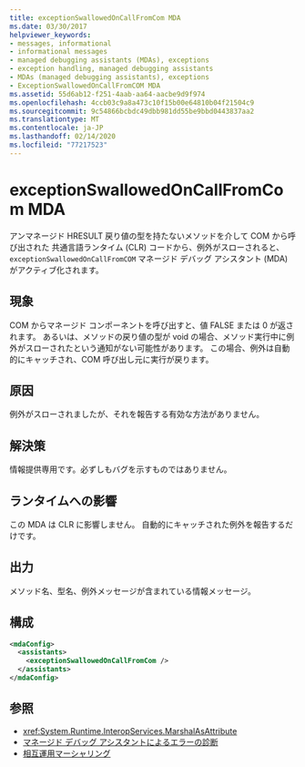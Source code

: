 ```yaml
---
title: exceptionSwallowedOnCallFromCom MDA
ms.date: 03/30/2017
helpviewer_keywords:
- messages, informational
- informational messages
- managed debugging assistants (MDAs), exceptions
- exception handling, managed debugging assistants
- MDAs (managed debugging assistants), exceptions
- ExceptionSwallowedOnCallFromCOM MDA
ms.assetid: 55d6ab12-f251-4aab-aa64-aacbe9d9f974
ms.openlocfilehash: 4ccb03c9a8a473c10f15b00e64810b04f21504c9
ms.sourcegitcommit: 9c54866bcbdc49dbb981dd55be9bbd0443837aa2
ms.translationtype: MT
ms.contentlocale: ja-JP
ms.lasthandoff: 02/14/2020
ms.locfileid: "77217523"
---
```

# <a name="exceptionswallowedoncallfromcom-mda"></a>exceptionSwallowedOnCallFromCom MDA
アンマネージド HRESULT 戻り値の型を持たないメソッドを介して COM から呼び出された 共通言語ランタイム (CLR) コードから、例外がスローされると、`exceptionSwallowedOnCallFromCOM` マネージド デバッグ アシスタント (MDA) がアクティブ化されます。  
  
## <a name="symptoms"></a>現象  
 COM からマネージド コンポーネントを呼び出すと、値 FALSE または 0 が返されます。 あるいは、メソッドの戻り値の型が void の場合、メソッド実行中に例外がスローされたという通知がない可能性があります。 この場合、例外は自動的にキャッチされ、COM 呼び出し元に実行が戻ります。  
  
## <a name="cause"></a>原因  
 例外がスローされましたが、それを報告する有効な方法がありません。  
  
## <a name="resolution"></a>解決策  
 情報提供専用です。必ずしもバグを示すものではありません。  
  
## <a name="effect-on-the-runtime"></a>ランタイムへの影響  
 この MDA は CLR に影響しません。 自動的にキャッチされた例外を報告するだけです。  
  
## <a name="output"></a>出力  
 メソッド名、型名、例外メッセージが含まれている情報メッセージ。  
  
## <a name="configuration"></a>構成  
  
```xml  
<mdaConfig>  
  <assistants>  
    <exceptionSwallowedOnCallFromCom />  
  </assistants>  
</mdaConfig>  
```  
  
## <a name="see-also"></a>参照

- <xref:System.Runtime.InteropServices.MarshalAsAttribute>
- [マネージド デバッグ アシスタントによるエラーの診断](diagnosing-errors-with-managed-debugging-assistants.md)
- [相互運用マーシャリング](../interop/interop-marshaling.md)
